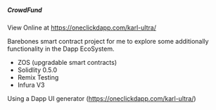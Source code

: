 ##### CrowdFund

View Online at https://oneclickdapp.com/karl-ultra/

Barebones smart contract project for me to explore some additionally functionality in the Dapp EcoSystem.

* ZOS (upgradable smart contracts)
* Solidlity 0.5.0
* Remix Testing
* Infura V3

Using a Dapp UI generator (https://oneclickdapp.com/karl-ultra/)

